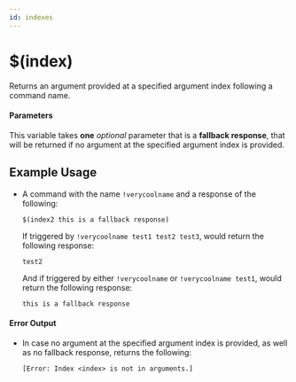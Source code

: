 ```yaml
---
id: indexes
---
```


# $(index)

Returns an argument provided at a specified argument index following a command name.

#### Parameters

This variable takes **one** *optional* parameter that is a **fallback response**, that will be returned if no argument at the specified argument index is provided.

## Example Usage

* A command with the name `!verycoolname` and a response of the following:

    ```
    $(index2 this is a fallback response)
    ```

    If triggered by `!verycoolname test1 test2 test3`, would return the following response:

    ```
    test2
    ```

    And if triggered by either `!verycoolname` or `!verycoolname test1`, would return the following response:

    ```
    this is a fallback response
    ```

#### Error Output

* In case no argument at the specified argument index is provided, as well as no fallback response, returns the following:

    ```
    [Error: Index <index> is not in arguments.]
    ```
